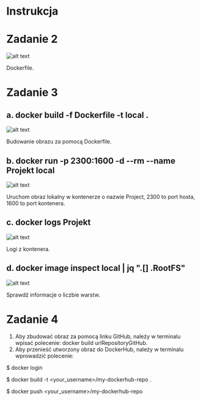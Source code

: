 # Instrukcja

# Zadanie 2 #
![alt text](https://github.com/Penxulidao/Pwcho2/blob/main/pics/Dockerfile.png "Dockerfile")

Dockerfile.
# Zadanie 3 #
## a. docker build -f Dockerfile -t local . ##
![alt text](https://github.com/Penxulidao/Pwcho2/blob/main/pics/docker%20build.PNG "docker build")

Budowanie obrazu za pomocą Dockerfile.
## b. docker run -p 2300:1600 -d --rm --name Projekt local ##
![alt text](https://github.com/Penxulidao/Pwcho2/blob/main/pics/docker%20run.PNG "docker run")

Uruchom obraz lokalny w kontenerze o nazwie Project, 2300 to port hosta, 1600 to port kontenera.
## c. docker logs Projekt ##
![alt text](https://github.com/Penxulidao/Pwcho2/blob/main/pics/docker%20logs.PNG "docker logs")

Logi z kontenera.
## d. docker image inspect local | jq ".[] .RootFS" ##
![alt text](https://github.com/Penxulidao/Pwcho2/blob/main/pics/image%20inspect.PNG "docker logs")

Sprawdź informacje o liczbie warstw.
# Zadanie 4 #
1. Aby zbudować obraz za pomocą linku GitHub, należy w terminalu wpisać polecenie: docker build urlRepositoryGitHub.
2. Aby przenieść utworzony obraz do DockerHub, należy w terminalu wprowadzić polecenie: 
  
  $ docker login
  
  $ docker build -t <your_username>/my-dockerhub-repo .
  
  $ docker push <your_username>/my-dockerhub-repo
